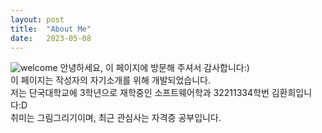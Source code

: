 ```yaml
---
layout: post
title:  "About Me"
date:   2023-05-08
---
```

![welcome](https://user-images.githubusercontent.com/95120269/236700692-7a7168eb-e0f1-4ffb-954c-913fb70ee965.jpg)
안녕하세요, 이 페이지에 방문해 주셔서 감사합니다:)<br/>
이 페이지는 작성자의 자기소개를 위해 개발되었습니다.<br/>
저는 단국대학교에 3학년으로 재학중인 소프트웨어학과 32211334학번 김환희입니다:D<br/>
취미는 그림그리기이며, 최근 관심사는 자격증 공부입니다.<br/>
